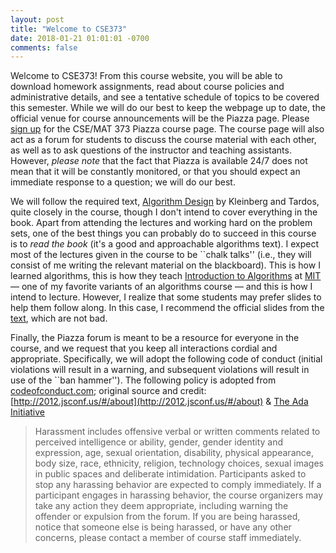 ```yaml
---
layout: post
title: "Welcome to CSE373"
date: 2018-01-21 01:01:01 -0700
comments: false
---
```


Welcome to CSE373! From this course website, you will be able to download homework assignments, read about course policies and administrative details, and see a tentative schedule of topics to be covered this semester. While we will do our best to keep the webpage up to date, the official venue for course announcements will be the Piazza page. Please [sign up](https://www.piazza.com/stonybrook/spring2019/csemat373) for the CSE/MAT 373 Piazza course page.  The course page will also act as a forum for students to discuss the course material with each other, as well as to ask questions of the instructor and teaching assistants.  However, _please note_ that the fact that Piazza is available 24/7 does not mean that it will be constantly monitored, or that you should expect an immediate response to a question; we will do our best.

We will follow the required text, [Algorithm Design](https://www.amazon.com/Algorithm-Design-Kleinberg-published-Addison-Wesley/dp/B00E31S1LW/ref=sr_1_10?s=books&ie=UTF8&qid=1516546594&sr=1-10&keywords=Algorithm+Design) by Kleinberg and Tardos, quite closely in the course, though I don't intend to cover everything in the book. Apart from attending the lectures and working hard on the problem sets, one of the best things you can probably do to succeed in this course is to _read the book_ (it's a good and approachable algorithms text). I expect most of the lectures given in the course to be ``chalk talks'' (i.e., they will consist of me writing the relevant material on the blackboard). This is how I learned algorithms, this is how they teach [Introduction to Algorithms](http://courses.csail.mit.edu/6.006/fall11/notes.shtml) at [MIT](www.mit.edi) &mdash; one of my favorite variants of an algorithms course &mdash; and this is how I intend to lecture. However, I realize that some students may prefer slides to help them follow along. In this case, I recommend the official slides from the [text](http://www.cs.princeton.edu/~wayne/kleinberg-tardos/), which are not bad.

Finally, the Piazza forum is meant to be a resource for everyone in the course, and we request that you keep all interactions cordial and appropriate. Specifically, we will adopt the following code of conduct (initial violations will result in a warning, and subsequent violations will result in use of the ``ban hammer''). The following policy is adopted from [codeofconduct.com](http://confcodeofconduct.com/); original source and credit: [http://2012.jsconf.us/#/about](http://2012.jsconf.us/#/about) & [The Ada Initiative](http://geekfeminism.wikia.com/wiki/Conference_anti-harassment/Policy)

> Harassment includes offensive verbal or written comments related to perceived intelligence or ability, gender, gender identity and expression, age, sexual orientation, disability, physical appearance, body size, race, ethnicity, religion, technology choices, sexual images in public spaces and deliberate intimidation.
> Participants asked to stop any harassing behavior are expected to comply immediately.
> If a participant engages in harassing behavior, the course organizers may take any action they deem appropriate, including warning the offender or expulsion from the forum.
> If you are being harassed, notice that someone else is being harassed, or have any other concerns, please contact a member of course staff immediately. 
